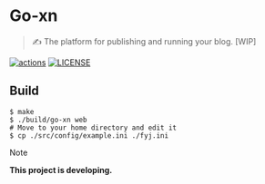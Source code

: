# Go-xn

> ✍ The platform for publishing and running your blog. [WIP]

[![actions](https://img.shields.io/github/actions/workflow/status/Pengxn/go-xn/test.yml?logo=github&style=flat-square)](https://github.com/Pengxn/go-xn/actions/workflows/test.yml)
[![LICENSE](https://img.shields.io/github/license/Pengxn/go-xn.svg?style=flat-square&logo=opensourceinitiative)](https://github.com/Pengxn/go-xn/blob/main/LICENSE)

## Build

```shell
$ make
$ ./build/go-xn web
# Move to your home directory and edit it
$ cp ./src/config/example.ini ./fyj.ini
```

> [!NOTE]
> **This project is developing.**
